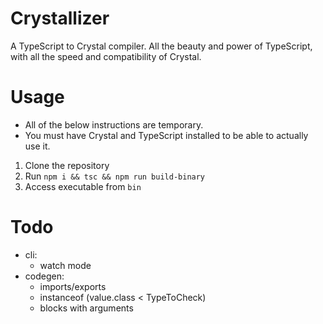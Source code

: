 # Crystallizer
A TypeScript to Crystal compiler. All the beauty and power of TypeScript, with all the speed and compatibility of Crystal.

# Usage
* All of the below instructions are temporary.
* You must have Crystal and TypeScript installed to be able to actually use it.

1. Clone the repository
2. Run `npm i && tsc && npm run build-binary`
3. Access executable from `bin`

# Todo

- cli:
  - watch mode
- codegen:
  - imports/exports
  - instanceof (value.class < TypeToCheck)
  - blocks with arguments